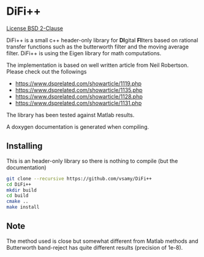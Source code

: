 DiFi++
======

[License BSD 2-Clause](https://tldrlegal.com/license/bsd-2-clause-license-(freebsd)#fulltext)

DiFi++ is a small c++ header-only library  for **DI**gital **FI**lters based on rational transfer functions such as the butterworth filter and the moving average filter. DiFi++ is using the Eigen library for math computations.

The implementation is based on well written article from Neil Robertson.
Please check out the followings
 * https://www.dsprelated.com/showarticle/1119.php
 * https://www.dsprelated.com/showarticle/1135.php
 * https://www.dsprelated.com/showarticle/1128.php
 * https://www.dsprelated.com/showarticle/1131.php

The library has been tested against Matlab results.

A doxygen documentation is generated when compiling.

Installing
-----

This is an header-only library so there is nothing to compile (but the documentation)

```bash
git clone --recursive https://github.com/vsamy/DiFi++
cd DiFi++
mkdir build
cd build
cmake ..
make install
```

Note
-----
The method used is close but somewhat different from Matlab methods and Butterworth band-reject has quite different results (precision of 1e-8).